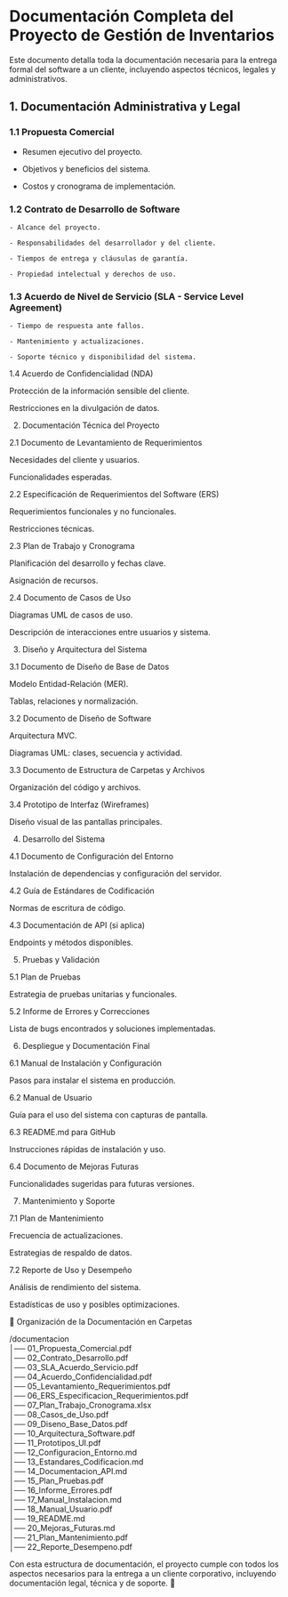 # Documentación Completa del Proyecto de Gestión de Inventarios

Este documento detalla toda la documentación necesaria para la entrega formal del software a un cliente, incluyendo aspectos técnicos, legales y administrativos.

## 1. Documentación Administrativa y Legal

### **1.1 Propuesta Comercial**

   - Resumen ejecutivo del proyecto.

   - Objetivos y beneficios del sistema.

   - Costos y cronograma de implementación.

### 1.2 **Contrato de Desarrollo de Software**

    - Alcance del proyecto.

    - Responsabilidades del desarrollador y del cliente.

    - Tiempos de entrega y cláusulas de garantía.

    - Propiedad intelectual y derechos de uso.

### 1.3 **Acuerdo de Nivel de Servicio (SLA - Service Level Agreement)**

    - Tiempo de respuesta ante fallos.

    - Mantenimiento y actualizaciones.

    - Soporte técnico y disponibilidad del sistema.

1.4 Acuerdo de Confidencialidad (NDA)

Protección de la información sensible del cliente.

Restricciones en la divulgación de datos.

2. Documentación Técnica del Proyecto

2.1 Documento de Levantamiento de Requerimientos

Necesidades del cliente y usuarios.

Funcionalidades esperadas.

2.2 Especificación de Requerimientos del Software (ERS)

Requerimientos funcionales y no funcionales.

Restricciones técnicas.

2.3 Plan de Trabajo y Cronograma

Planificación del desarrollo y fechas clave.

Asignación de recursos.

2.4 Documento de Casos de Uso

Diagramas UML de casos de uso.

Descripción de interacciones entre usuarios y sistema.

3. Diseño y Arquitectura del Sistema

3.1 Documento de Diseño de Base de Datos

Modelo Entidad-Relación (MER).

Tablas, relaciones y normalización.

3.2 Documento de Diseño de Software

Arquitectura MVC.

Diagramas UML: clases, secuencia y actividad.

3.3 Documento de Estructura de Carpetas y Archivos

Organización del código y archivos.

3.4 Prototipo de Interfaz (Wireframes)

Diseño visual de las pantallas principales.

4. Desarrollo del Sistema

4.1 Documento de Configuración del Entorno

Instalación de dependencias y configuración del servidor.

4.2 Guía de Estándares de Codificación

Normas de escritura de código.

4.3 Documentación de API (si aplica)

Endpoints y métodos disponibles.

5. Pruebas y Validación

5.1 Plan de Pruebas

Estrategia de pruebas unitarias y funcionales.

5.2 Informe de Errores y Correcciones

Lista de bugs encontrados y soluciones implementadas.

6. Despliegue y Documentación Final

6.1 Manual de Instalación y Configuración

Pasos para instalar el sistema en producción.

6.2 Manual de Usuario

Guía para el uso del sistema con capturas de pantalla.

6.3 README.md para GitHub

Instrucciones rápidas de instalación y uso.

6.4 Documento de Mejoras Futuras

Funcionalidades sugeridas para futuras versiones.

7. Mantenimiento y Soporte

7.1 Plan de Mantenimiento

Frecuencia de actualizaciones.

Estrategias de respaldo de datos.

7.2 Reporte de Uso y Desempeño

Análisis de rendimiento del sistema.

Estadísticas de uso y posibles optimizaciones.

📂 Organización de la Documentación en Carpetas

/documentacion  
│── 01_Propuesta_Comercial.pdf  
│── 02_Contrato_Desarrollo.pdf  
│── 03_SLA_Acuerdo_Servicio.pdf  
│── 04_Acuerdo_Confidencialidad.pdf  
│── 05_Levantamiento_Requerimientos.pdf  
│── 06_ERS_Especificacion_Requerimientos.pdf  
│── 07_Plan_Trabajo_Cronograma.xlsx  
│── 08_Casos_de_Uso.pdf  
│── 09_Diseno_Base_Datos.pdf  
│── 10_Arquitectura_Software.pdf  
│── 11_Prototipos_UI.pdf  
│── 12_Configuracion_Entorno.md  
│── 13_Estandares_Codificacion.md  
│── 14_Documentacion_API.md  
│── 15_Plan_Pruebas.pdf  
│── 16_Informe_Errores.pdf  
│── 17_Manual_Instalacion.md  
│── 18_Manual_Usuario.pdf  
│── 19_README.md  
│── 20_Mejoras_Futuras.md  
│── 21_Plan_Mantenimiento.pdf  
│── 22_Reporte_Desempeno.pdf  

Con esta estructura de documentación, el proyecto cumple con todos los aspectos necesarios para la entrega a un cliente corporativo, incluyendo documentación legal, técnica y de soporte. 🚀

